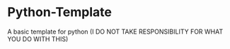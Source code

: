 # Python-Template
A basic template for python (I DO NOT TAKE RESPONSIBILITY FOR WHAT YOU DO WITH THIS)
